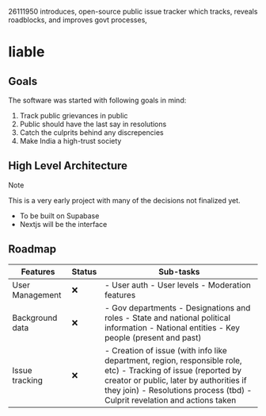 26111950 introduces, open-source public issue tracker which tracks, reveals roadblocks, and improves govt processes,
# liable
## Goals

The software was started with following goals in mind:
1. Track public grievances in public
2. Public should have the last say in resolutions
3. Catch the culprits behind any discrepencies
4. Make India a high-trust society

## High Level Architecture
> [!NOTE]  
> This is a very early project with many of the decisions not finalized yet.
- To be built on Supabase
- Nextjs will be the interface

## Roadmap
| Features        | Status| Sub-tasks  |
|-----------------|---|------------------------------------------------------------------------------------------------------------------------------------------------------------------------------------------------------------------------------------------|
| User Management | ❌ | - User auth - User levels - Moderation features                                                                                                                                                                                          |
| Background data | ❌ | - Gov departments - Designations and roles - State and national political information - National entities - Key people (present and past)                                                                                                |
| Issue tracking  | ❌ | - Creation of issue (with info like department, region, responsible role, etc) - Tracking of issue (reported by creator or public, later by authorities if they join) - Resolutions process (tbd) - Culprit revelation and actions taken |
